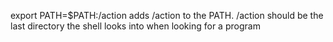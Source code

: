 export PATH=$PATH:/action adds /action to the PATH. /action should be the last directory the shell looks into when looking for a program
